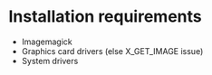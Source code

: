 # Installation requirements
- Imagemagick
- Graphics card drivers (else X_GET_IMAGE issue)
- System drivers 
